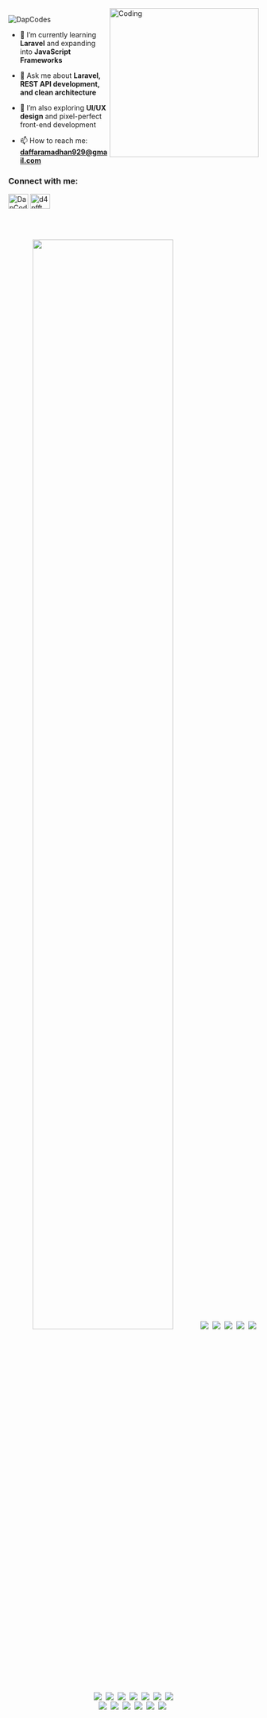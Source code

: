 <img align="right" alt="Coding" width="300" src="https://media.giphy.com/media/v1.Y2lkPTc5MGI3NjExbm9senlvZ3Uwbm13MDF5OHZsOWM0ajE3YjkxanRqZ2x2MGQyNGR2eCZlcD12MV9naWZzX3NlYXJjaCZjdD1n/bGgsc5mWoryfgKBx1u/giphy.gif">
<p align="left"> <img src="https://komarev.com/ghpvc/?username=DapCodes&label=Profile%20views&color=0e75b6&style=flat" alt="DapCodes" /> </p>

- 🌱 I’m currently learning **Laravel** and expanding into **JavaScript Frameworks**
  
- 💬 Ask me about **Laravel, REST API development, and clean architecture**
  
- 🧠 I’m also exploring **UI/UX design** and pixel-perfect front-end development
  
- 📫 How to reach me: **daffaramadhan929@gmail.com**

<h3 align="left">Connect with me:</h3>
<p align="left">
<a href="https://linkedin.com/in/daffa-ramadhan-3b2239335" target="blank"><img align="center" src="https://raw.githubusercontent.com/rahuldkjain/github-profile-readme-generator/master/src/images/icons/Social/linked-in-alt.svg" alt="DapCodes" height="30" width="40" /></a>
<a href="https://instagram.com/d4pfft" target="blank"><img align="center" src="https://raw.githubusercontent.com/rahuldkjain/github-profile-readme-generator/master/src/images/icons/Social/instagram.svg" alt="d4pfft" height="30" width="40" /></a>
</p>
<br>
<br>
<p align="center">
  <img width="75%" src="https://skillicons.dev/icons?i=html" />&nbsp;
  <img src="https://skillicons.dev/icons?i=css" />&nbsp;
  <img src="https://skillicons.dev/icons?i=sass" />&nbsp;
  <img src="https://skillicons.dev/icons?i=tailwind" />&nbsp;
  <img src="https://skillicons.dev/icons?i=bootstrap" />&nbsp;  
  <img src="https://skillicons.dev/icons?i=javascript" />&nbsp;
  <img src="https://skillicons.dev/icons?i=react" />&nbsp;
  <img src="https://skillicons.dev/icons?i=vue" />&nbsp;
  <img src="https://skillicons.dev/icons?i=figma" />&nbsp;
  <img src="https://skillicons.dev/icons?i=php" />&nbsp;
  <img src="https://skillicons.dev/icons?i=go" />&nbsp;
  <img src="https://skillicons.dev/icons?i=nodejs" />&nbsp;
  <img src="https://skillicons.dev/icons?i=laravel" /> <br>
  <img src="https://skillicons.dev/icons?i=kubernetes" />&nbsp;
  <img src="https://skillicons.dev/icons?i=docker" />&nbsp;
  <img src="https://skillicons.dev/icons?i=mysql" />&nbsp;
  <img src="https://skillicons.dev/icons?i=sqlite" />&nbsp;
  <img src="https://skillicons.dev/icons?i=supabase" />&nbsp;
  <img src="https://skillicons.dev/icons?i=gitlab" />&nbsp;
</p>


